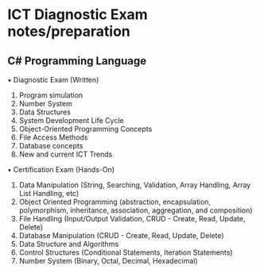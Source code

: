 # ICT Diagnostic Exam notes/preparation 

## C# Programming Language

▪ Diagnostic Exam (Written)
1. Program simulation
2. Number System
3. Data Structures
4. System Development Life Cycle
5. Object-Oriented Programming Concepts
6. File Access Methods
7. Database concepts
8. New and current ICT Trends

▪ Certification Exam (Hands-On)
1. Data Manipulation (String, Searching, Validation, Array Handling, Array List
Handling, etc)
2. Object Oriented Programming (abstraction, encapsulation, polymorphism,
inheritance, association, aggregation, and composition)
3. File Handling (Input/Output Validation, CRUD - Create, Read, Update,
Delete)
4. Database Manipulation (CRUD - Create, Read, Update, Delete)
5. Data Structure and Algorithms
6. Control Structures (Conditional Statements, Iteration Statements)
7. Number System (Binary, Octal, Decimal, Hexadecimal)
